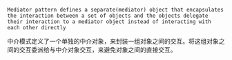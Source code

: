 `Mediator pattern defines a separate(mediator) object that encapsulates the interaction between a set of objects and the objects delegate their interaction to a mediator object instead of interacting with each other directly`

中介模式定义了一个单独的中介对象，来封装一组对象之间的交互。将这组对象之间的交互委派给与中介对象交互，来避免对象之间的直接交互。